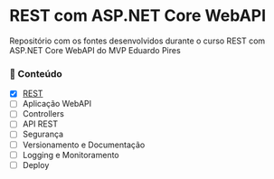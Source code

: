 # REST com ASP.NET Core WebAPI

Repositório com os fontes desenvolvidos durante o curso REST com ASP.NET Core WebAPI do MVP Eduardo Pires

### 📖 Conteúdo

- [x] [REST](./anotacoes/REST.md)
- [ ] Aplicação WebAPI
- [ ] Controllers
- [ ] API REST
- [ ] Segurança
- [ ] Versionamento e Documentação
- [ ] Logging e Monitoramento
- [ ] Deploy
